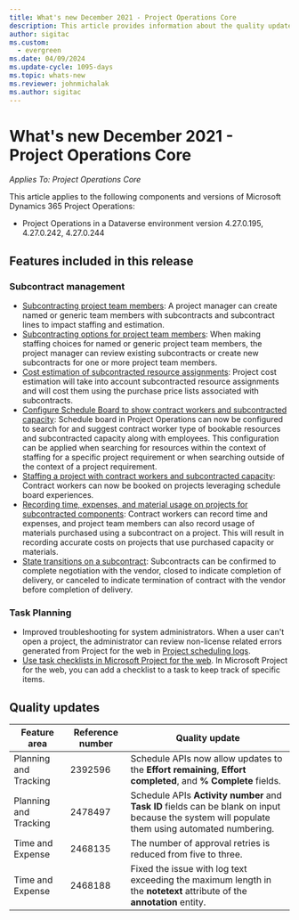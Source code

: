 ```yaml
---
title: What's new December 2021 - Project Operations Core
description: This article provides information about the quality updates that are available in the December 2021 release of Project Operations Core.
author: sigitac
ms.custom:
  - evergreen
ms.date: 04/09/2024
ms.update-cycle: 1095-days
ms.topic: whats-new
ms.reviewer: johnmichalak
ms.author: sigitac
---
```


# What's new December 2021 - Project Operations Core

_Applies To: Project Operations Core_

This article applies to the following components and versions of Microsoft Dynamics 365 Project Operations:

- Project Operations in a Dataverse environment version 4.27.0.195, 4.27.0.242, 4.27.0.244


## Features included in this release

### Subcontract management 

- [Subcontracting project team  members](../subcontracting/subcontracting-project-team-members.md): A project manager can create named or generic team members with subcontracts and subcontract lines to impact staffing and estimation.
- [Subcontracting options for project team members](../subcontracting/subcon-options.md): When making staffing choices for named or generic project team members, the project manager can review existing subcontracts or create new subcontracts for one or more project team members. 
- [Cost estimation of subcontracted resource assignments](../subcontracting/costing-subcon-ra.md): Project cost estimation will take into account subcontracted resource assignments and will cost them using the purchase price lists associated with subcontracts. 
- [Configure Schedule Board to show contract workers and subcontracted capacity](../subcontracting/configure-sb-subcon.md): Schedule board in Project Operations can now be configured to search for and suggest contract worker type of bookable resources and subcontracted capacity along with employees. This configuration can be applied when searching for resources within the context of staffing for a specific project requirement or when searching outside of the context of a project requirement.
- [Staffing a project with contract workers and subcontracted capacity](../subcontracting/staffing-cw.md): Contract workers can now be booked on projects leveraging schedule board experiences.
- [Recording time, expenses, and material usage on projects for subcontracted components](../subcontracting/recording-subcon-actuals.md): Contract workers can record time and expenses, and project team members can also record usage of materials purchased using a subcontract on a project. This will result in recording accurate costs on projects that use purchased capacity or materials.
- [State transitions on a subcontract](../subcontracting/subcon-states.md): Subcontracts can be confirmed to complete negotiation with the vendor, closed to indicate completion of delivery, or canceled to indicate termination of contract with the vendor before completion of delivery.

### Task Planning
- Improved troubleshooting for system administrators. When a user can't open a project, the administrator can review non-license related errors generated from Project for the web in [Project scheduling logs](../../project-management/schedule-api-logs.md).
- [Use task checklists in Microsoft Project for the web](https://support.microsoft.com/en-us/office/use-task-checklists-in-microsoft-project-for-the-web-c69bcf73-5c75-4ad3-9893-6d6f92360e9c). In Microsoft Project for the web, you can add a checklist to a task to keep track of specific items.

## Quality updates

| **Feature area** | **Reference number** | **Quality update** |
| --- | --- | --- |
| Planning and Tracking | 2392596 | Schedule APIs now allow updates to the **Effort remaining**, **Effort completed**, and **% Complete** fields. |
| Planning and Tracking | 2478497 | Schedule APIs **Activity number** and **Task ID** fields can be blank on input because the system will populate them using automated numbering.|
| Time and Expense | 2468135 | The number of approval retries is reduced from five to three. |
| Time and Expense | 2468188 | Fixed the issue with log text exceeding the maximum length in the **notetext** attribute of the **annotation** entity. |
